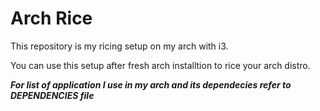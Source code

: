# Arch Rice
This repository is my ricing setup on my arch with i3.

You can use this setup after fresh arch installtion to rice your arch distro.

***For list of application I use in my arch and its dependecies refer to DEPENDENCIES file***
